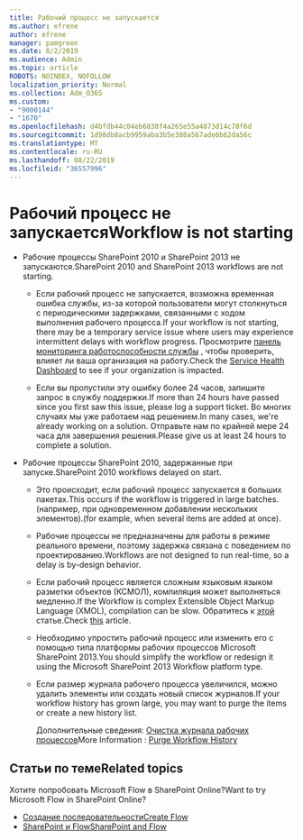 ```yaml
---
title: Рабочий процесс не запускается
ms.author: efrene
author: efrene
manager: pamgreen
ms.date: 8/2/2019
ms.audience: Admin
ms.topic: article
ROBOTS: NOINDEX, NOFOLLOW
localization_priority: Normal
ms.collection: Adm_O365
ms.custom:
- "9000144"
- "1670"
ms.openlocfilehash: d4bfdb44c04eb6838f4a265e55a4873d14c78f6d
ms.sourcegitcommit: 1d98db8acb9959aba3b5e308a567ade6b62da56c
ms.translationtype: MT
ms.contentlocale: ru-RU
ms.lasthandoff: 08/22/2019
ms.locfileid: "36557996"
---
```

# <a name="workflow-is-not-starting"></a><span data-ttu-id="15264-102">Рабочий процесс не запускается</span><span class="sxs-lookup"><span data-stu-id="15264-102">Workflow is not starting</span></span>

- <span data-ttu-id="15264-103">Рабочие процессы SharePoint 2010 и SharePoint 2013 не запускаются.</span><span class="sxs-lookup"><span data-stu-id="15264-103">SharePoint 2010 and SharePoint 2013 workflows are not starting.</span></span>

    - <span data-ttu-id="15264-104">Если рабочий процесс не запускается, возможна временная ошибка службы, из-за которой пользователи могут столкнуться с периодическими задержками, связанными с ходом выполнения рабочего процесса.</span><span class="sxs-lookup"><span data-stu-id="15264-104">If your workflow is not starting, there may be a temporary service issue where users may experience intermittent delays with workflow progress.</span></span> <span data-ttu-id="15264-105">Просмотрите [панель мониторинга работоспособности службы](https:/admin.microsoft.com/AdminPortal/Home#/servicehealth) , чтобы проверить, влияет ли ваша организация на работу.</span><span class="sxs-lookup"><span data-stu-id="15264-105">Check the [Service Health Dashboard](https:/admin.microsoft.com/AdminPortal/Home#/servicehealth) to see if your organization is impacted.</span></span>

    - <span data-ttu-id="15264-106">Если вы пропустили эту ошибку более 24 часов, запишите запрос в службу поддержки.</span><span class="sxs-lookup"><span data-stu-id="15264-106">If more than 24 hours have passed since you first saw this issue, please log a support ticket.</span></span> <span data-ttu-id="15264-107">Во многих случаях мы уже работаем над решением.</span><span class="sxs-lookup"><span data-stu-id="15264-107">In many cases, we're already working on a solution.</span></span> <span data-ttu-id="15264-108">Отправьте нам по крайней мере 24 часа для завершения решения.</span><span class="sxs-lookup"><span data-stu-id="15264-108">Please give us at least 24 hours to complete a solution.</span></span>

- <span data-ttu-id="15264-109">Рабочие процессы SharePoint 2010, задержанные при запуске.</span><span class="sxs-lookup"><span data-stu-id="15264-109">SharePoint 2010 workflows delayed on start.</span></span>

    - <span data-ttu-id="15264-110">Это происходит, если рабочий процесс запускается в больших пакетах.</span><span class="sxs-lookup"><span data-stu-id="15264-110">This occurs if the workflow is triggered in large batches.</span></span> <span data-ttu-id="15264-111">(например, при одновременном добавлении нескольких элементов).</span><span class="sxs-lookup"><span data-stu-id="15264-111">(for example, when several items are added at once).</span></span>

    - <span data-ttu-id="15264-112">Рабочие процессы не предназначены для работы в режиме реального времени, поэтому задержка связана с поведением по проектированию.</span><span class="sxs-lookup"><span data-stu-id="15264-112">Workflows are not designed to run real-time, so a delay is by-design behavior.</span></span>

   -  <span data-ttu-id="15264-113">Если рабочий процесс является сложным языковым языком разметки объектов (КСМОЛ), компиляция может выполняться медленно.</span><span class="sxs-lookup"><span data-stu-id="15264-113">If the Workflow is complex Extensible Object Markup Language (XMOL), compilation can be slow.</span></span> <span data-ttu-id="15264-114">Обратитесь к [этой](https://support.microsoft.com/en-us/kb/3043697) статье.</span><span class="sxs-lookup"><span data-stu-id="15264-114">Check [this](https://support.microsoft.com/en-us/kb/3043697) article.</span></span>

    - <span data-ttu-id="15264-115">Необходимо упростить рабочий процесс или изменить его с помощью типа платформы рабочих процессов Microsoft SharePoint 2013.</span><span class="sxs-lookup"><span data-stu-id="15264-115">You should simplify the workflow or redesign it using the Microsoft SharePoint 2013 Workflow platform type.</span></span>

    - <span data-ttu-id="15264-116">Если размер журнала рабочего процесса увеличился, можно удалить элементы или создать новый список журналов.</span><span class="sxs-lookup"><span data-stu-id="15264-116">If your workflow history has grown large, you may want to purge the items or create a new history list.</span></span>

        <span data-ttu-id="15264-117">Дополнительные сведения: [Очистка журнала рабочих процессов](https://blogs.technet.microsoft.com/marj/2015/08/07/sharepoint-2010-workflows-best-practice-purge-workflow-history-list-items/)</span><span class="sxs-lookup"><span data-stu-id="15264-117">More Information : [Purge Workflow History](https://blogs.technet.microsoft.com/marj/2015/08/07/sharepoint-2010-workflows-best-practice-purge-workflow-history-list-items/)</span></span>


## <a name="related-topics"></a><span data-ttu-id="15264-118">Статьи по теме</span><span class="sxs-lookup"><span data-stu-id="15264-118">Related topics</span></span>
<span data-ttu-id="15264-119">Хотите попробовать Microsoft Flow в SharePoint Online?</span><span class="sxs-lookup"><span data-stu-id="15264-119">Want to try Microsoft Flow in SharePoint Online?</span></span>
- [<span data-ttu-id="15264-120">Создание последовательности</span><span class="sxs-lookup"><span data-stu-id="15264-120">Create Flow</span></span>](https://support.office.com/article/Create-a-flow-for-a-list-or-library-in-SharePoint-Online-or-OneDrive-for-Business-a9c3e03b-0654-46af-a254-20252e580d01) 
- [<span data-ttu-id="15264-121">SharePoint и Flow</span><span class="sxs-lookup"><span data-stu-id="15264-121">SharePoint and Flow</span></span>](https://flow.microsoft.com/blog/sharepoint-and-flow/) 


